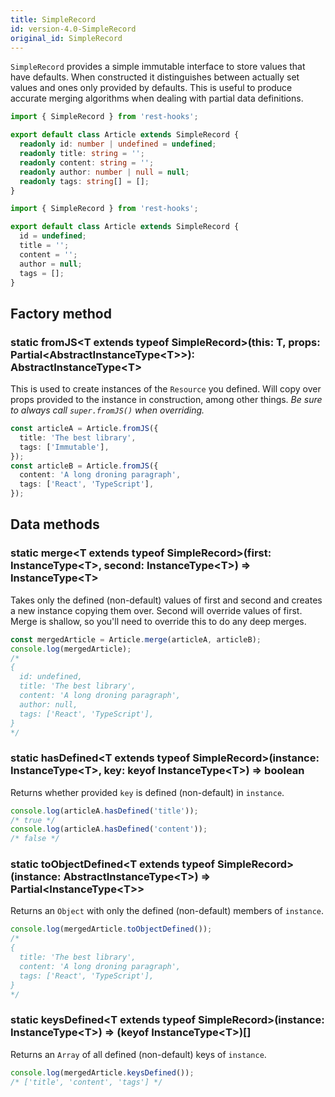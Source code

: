 ```yaml
---
title: SimpleRecord
id: version-4.0-SimpleRecord
original_id: SimpleRecord
---
```


`SimpleRecord` provides a simple immutable interface to store values that have
defaults. When constructed it distinguishes between actually set values and ones
only provided by defaults. This is useful to produce accurate merging algorithms
when dealing with partial data definitions.

<!--DOCUSAURUS_CODE_TABS-->
<!--TypeScript-->

```typescript
import { SimpleRecord } from 'rest-hooks';

export default class Article extends SimpleRecord {
  readonly id: number | undefined = undefined;
  readonly title: string = '';
  readonly content: string = '';
  readonly author: number | null = null;
  readonly tags: string[] = [];
}
```

<!--Javascript-->

```js
import { SimpleRecord } from 'rest-hooks';

export default class Article extends SimpleRecord {
  id = undefined;
  title = '';
  content = '';
  author = null;
  tags = [];
}
```

<!--END_DOCUSAURUS_CODE_TABS-->

## Factory method

### static fromJS\<T extends typeof SimpleRecord\>(this: T, props: Partial\<AbstractInstanceType\<T\>\>): AbstractInstanceType\<T\>

This is used to create instances of the `Resource` you defined. Will copy over props provided to
the instance in construction, among other things. _Be sure to always call `super.fromJS()` when
overriding._

```typescript
const articleA = Article.fromJS({
  title: 'The best library',
  tags: ['Immutable'],
});
const articleB = Article.fromJS({
  content: 'A long droning paragraph',
  tags: ['React', 'TypeScript'],
});
```

## Data methods

### static merge\<T extends typeof SimpleRecord\>(first: InstanceType\<T\>, second: InstanceType\<T\>) => InstanceType\<T\>

Takes only the defined (non-default) values of first and second and creates a new instance copying them over.
Second will override values of first. Merge is shallow, so you'll need to override this to do any deep merges.

```typescript
const mergedArticle = Article.merge(articleA, articleB);
console.log(mergedArticle);
/*
{
  id: undefined,
  title: 'The best library',
  content: 'A long droning paragraph',
  author: null,
  tags: ['React', 'TypeScript'],
}
*/
```

### static hasDefined\<T extends typeof SimpleRecord\>(instance: InstanceType\<T\>, key: keyof InstanceType\<T\>) => boolean

Returns whether provided `key` is defined (non-default) in `instance`.

```typescript
console.log(articleA.hasDefined('title'));
/* true */
console.log(articleA.hasDefined('content'));
/* false */
```


### static toObjectDefined\<T extends typeof SimpleRecord\>(instance: AbstractInstanceType\<T\>) => Partial\<InstanceType\<T\>\>

Returns an `Object` with only the defined (non-default) members of `instance`.

```typescript
console.log(mergedArticle.toObjectDefined());
/*
{
  title: 'The best library',
  content: 'A long droning paragraph',
  tags: ['React', 'TypeScript'],
}
*/
```

### static keysDefined\<T extends typeof SimpleRecord\>(instance: InstanceType\<T\>) => (keyof InstanceType\<T\>)[]

Returns an `Array` of all defined (non-default) keys of `instance`.

```typescript
console.log(mergedArticle.keysDefined());
/* ['title', 'content', 'tags'] */
```
